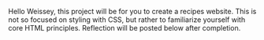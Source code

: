 Hello Weissey, this project will be for you to create a recipes website. This is not so focused on styling with CSS, but rather to familiarize yourself with core HTML principles. Reflection will be posted below after completion.

